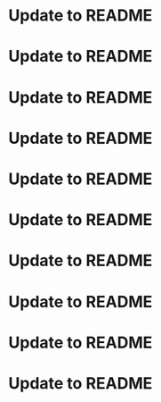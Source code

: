 # Update to README
# Update to README
# Update to README
# Update to README
# Update to README
# Update to README
# Update to README
# Update to README
# Update to README
# Update to README
